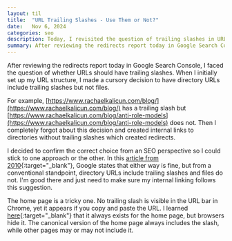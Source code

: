 ```yaml
---
layout: til
title:  "URL Trailing Slashes - Use Them or Not?"
date:   Nov 6, 2024
categories: seo
description: Today, I revisited the question of trailing slashes in URLs after spotting redirects in Google Search Console and whether URLs should have them or not for SEO optimization.
summary: After reviewing the redirects report today in Google Search Console, I faced the question of whether URLs should have trailing slashes. When I initially set up my URL structure, I made a cursory decision to have directory URLs include trailing slashes but not files... 
---
```


After reviewing the redirects report today in Google Search Console, I faced the question of whether URLs should have trailing slashes. When I initially set up my URL structure, I made a cursory decision to have directory URLs include trailing slashes but not files. 

For example, [https://www.rachaelkalicun.com/blog/](https://www.rachaelkalicun.com/blog/) has a trailing slash but [https://www.rachaelkalicun.com/blog/anti-role-models](https://www.rachaelkalicun.com/blog/anti-role-models) does not. Then I completely forgot about this decision and created internal links to directories without trailing slashes which created redirects.

I decided to confirm the correct choice from an SEO perspective so I could stick to one approach or the other. In this [article from 2010](https://developers.google.com/search/blog/2010/04/to-slash-or-not-to-slash){:target="_blank"}, Google states that either way is fine, but from a conventional standpoint, directory URLs include trailing slashes and files do not. I'm good there and just need to make sure my internal linking follows this suggestion.

The home page is a tricky one. No trailing slash is visible in the URL bar in Chrome, yet it appears if you copy and paste the URL. I learned [here](https://support.google.com/webmasters/thread/140249355?hl=en&msgid=140249850){:target="_blank"} that it always exists for the home page, but browsers hide it. The canonical version of the home page always includes the slash, while other pages may or may not include it.
